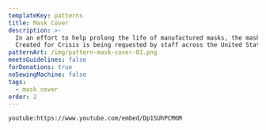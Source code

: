 ```yaml
---
templateKey: patterns
title: Mask Cover
description: >-
  In an effort to help prolong the life of manufactured masks, the mask cover by
  Created for Crisis is being requested by staff across the United States.
patternArt: /img/pattern-mask-cover-01.png
meetsGuidelines: false
forDonations: true
noSewingMachine: false
tags:
  - mask cover
order: 2
---
```

`youtube:https://www.youtube.com/embed/Dp1SUhPCM6M`